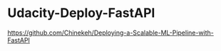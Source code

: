 # Udacity-Deploy-FastAPI

https://github.com/Chinekeh/Deploying-a-Scalable-ML-Pipeline-with-FastAPI
